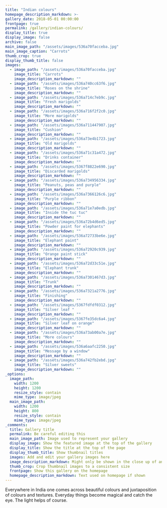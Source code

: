 ```yaml
---
title: "Indian colours"
homepage_description_markdown: >-
gallery_date: 2018-05-01 00:00:00
frontpage: true
permalink: /gallery/indian-colours/
display_title: true
display_image: false
archive: false
main_image_path: "/assets/images/536a70facceba.jpg"
main_image_caption: "Carrots"
thumb_crop: true
display_thumb_title: false
images:
  - image_path: "/assets/images/536a70facceba.jpg"
    image_title: "Carrots"
    image_description_markdown: ""
  - image_path: "/assets/images/536a740cc63f6.jpg"
    image_title: "Roses on the shrine"
    image_description_markdown: ""
  - image_path: "/assets/images/536a714c7eb9c.jpg"
    image_title: "Fresh marigolds"
    image_description_markdown: ""
  - image_path: "/assets/images/536a716f2f2c0.jpg"
    image_title: "More marigolds"
    image_description_markdown: ""
  - image_path: "/assets/images/536a711447907.jpg"
    image_title: "Cushion"
    image_description_markdown: ""
  - image_path: "/assets/images/536a73e4b1723.jpg"
    image_title: "Old marigolds"
    image_description_markdown: ""
  - image_path: "/assets/images/536a71c31a472.jpg"
    image_title: "Drinks container"
    image_description_markdown: ""
  - image_path: "/assets/images/5367f8822e690.jpg"
    image_title: "Discarded marigolds"
    image_description_markdown: ""
  - image_path: "/assets/images/536a734956334.jpg"
    image_title: "Peanuts, peas and purple"
    image_description_markdown: ""
  - image_path: "/assets/images/536a7366126c6.jpg"
    image_title: "Purple ribbon"
    image_description_markdown: ""
  - image_path: "/assets/images/536a71e7a0edb.jpg"
    image_title: "Inside the tuc tuc"
    image_description_markdown: ""
  - image_path: "/assets/images/536a72b4d6ed5.jpg"
    image_title: "Powder paint for elephants"
    image_description_markdown: ""
  - image_path: "/assets/images/536a72733be6e.jpg"
    image_title: "Elephant paint"
    image_description_markdown: ""
  - image_path: "/assets/images/536a72920c939.jpg"
    image_title: "Orange paint stick"
    image_description_markdown: ""
  - image_path: "/assets/images/536a72d33c51e.jpg"
    image_title: "Elephant trunk"
    image_description_markdown: ""
  - image_path: "/assets/images/536a7301467d3.jpg"
    image_title: "Trunk"
    image_description_markdown: ""
  - image_path: "/assets/images/536a7321a2776.jpg"
    image_title: "Finishing"
    image_description_markdown: ""
  - image_path: "/assets/images/5367fdfdf0312.jpg"
    image_title: "Silver leaf "
    image_description_markdown: ""
  - image_path: "/assets/images/5367fe35dc6a4.jpg"
    image_title: "Silver leaf on orange"
    image_description_markdown: ""
  - image_path: "/assets/images/536a73ab00a7e.jpg"
    image_title: "More colours"
    image_description_markdown: ""
  - image_path: "/assets/images/536a6aafc2250.jpg"
    image_title: "Message by a window"
    image_description_markdown: ""
  - image_path: "/assets/images/536a742fb2ebd.jpg"
    image_title: "Silver sweets"
    image_description_markdown: ""                                                                
_options:
  image_path:
    width: 1200
    height: 1200
    resize_style: contain
    mime_type: image/jpeg
  main_image_path:
    width: 1200
    height: 800
    resize_style: contain
    mime_type: image/jpeg
_comments:
  title: Gallery title
  permalink: Be careful editing this
  main_image_path: Image used to represent your gallery
  display_image: Show the featured image at the top of the gallery
  display_title: Show the title at the top of the page
  display_thumb_title: Show thumbnail titles
  images: Add and edit your gallery images here
  image_description_markdown: Might only be shown in the close up of an image
  thumb_crop: Crop thumbnail images to a consistent size
  frontpage: Show this gallery on the homepage
  homepage_description_markdown: Text used on homepage if shown
---
```

Everywhere in India one comes across beautiful colours and juxtaposition of colours and textures. Everyday things become magical and catch the eye. The light helps of course.
